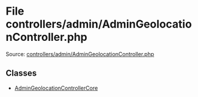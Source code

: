 File controllers/admin/AdminGeolocationController.php
=========
Source: [controllers/admin/AdminGeolocationController.php](https://github.com/PrestaShop/PrestaShop/blob/1.6.1.1/controllers/admin/AdminGeolocationController.php)


Classes
-------

* [AdminGeolocationControllerCore](class.AdminGeolocationControllerCore.md)

